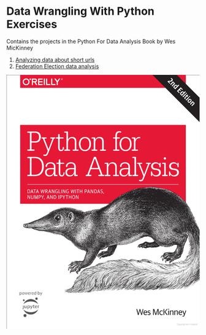 # Data Wrangling With Python Exercises
Contains the projects in the Python For Data Analysis Book by Wes MicKinney


1. [Analyzing data about short urls](https://github.com/Antony-gitau/analyzing-data-about-shortening-urls)
2. [Federation Election data analysis](https://github.com/Antony-gitau/federal_election_commision_analysis)

![Book](https://github.com/Antony-gitau/Data_wrangling_with_python_exercises/blob/main/datawranglingbook.png)
